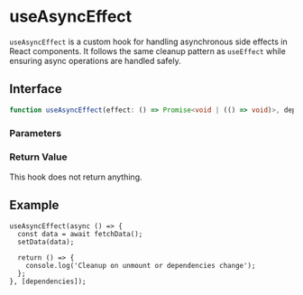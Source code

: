 # useAsyncEffect

`useAsyncEffect` is a custom hook for handling asynchronous side effects in React components. It follows the same cleanup pattern as `useEffect` while ensuring async operations are handled safely.

## Interface

```ts
function useAsyncEffect(effect: () => Promise<void | (() => void)>, deps: DependencyList): void;
```

### Parameters

<Interface
  name="effect"
  type="() => Promise<void | (() => void)>"
  description="An asynchronous function executed in the <code>useEffect</code> pattern. This function can optionally return a cleanup function."
/>

<Interface
  name="deps"
  type="DependencyList"
  description="A dependency array. The effect will re-run whenever any value in this array changes. If omitted, the effect will run on every component re-render."
/>

### Return Value

This hook does not return anything.

## Example

```tsx
useAsyncEffect(async () => {
  const data = await fetchData();
  setData(data);

  return () => {
    console.log('Cleanup on unmount or dependencies change');
  };
}, [dependencies]);
```

